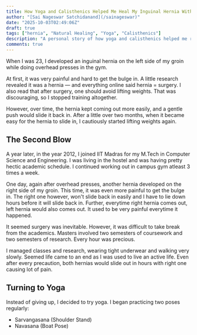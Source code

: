 ```yaml
---
title: How Yoga and Calisthenics Helped Me Heal My Inguinal Hernia Without Surgery
author: "[Sai Nageswar Satchidanand](/sainageswar)"
date: "2025-10-03T02:49:06Z"
draft: true
tags: ["hernia", "Natural Healing", "Yoga", "Calisthenics"]
description: "A personal story of how yoga and calisthenics helped me recover from two inguinal hernias — without surgery, through core strength and patience."
comments: true
---
```


When I was 23, I developed an inguinal hernia on the left side of my groin while doing overhead presses in the gym.

At first, it was very painful and hard to get the bulge in. A little research revealed it was a hernia — and everything online said hernia = surgery. I also read that after surgery, one should avoid lifting weights. That was discouraging, so I stopped training altogether.

However, over time, the hernia kept coming out more easily, and a gentle push would slide it back in.
After a little over two months, when it became easy for the hernia to slide in, I cautiously started lifting weights again.

## The Second Blow
A year later, in the year 2012, I joined IIT Madras for my M.Tech in Computer Science and Engineering. I was living in the hostel and was having pretty hectic academic schedule. I continued working out in campus gym atleast 3 times a week. 

One day, again after overhead presses, another hernia developed on the right side of my groin. This time, it was even more painful to get the bulge in. The right one however, won't slide back in easily and I have to lie down hours before it will slide back in. Further, everytime right hernia comes out, left hernia would also comes out. It used to be very painful everytime it happened. 

It seemed surgery was inevitable. However, it was difficult to take break from the academics. Masters involved two semesters of coursework and two semesters of research. Every hour was precious. 

I managed classes and research, wearing tight underwear and walking very slowly. Seemed life came to an end as I was used to live an active life. Even after every precaution, both hernias would slide out in hours with right one causing lot of pain.

## Turning to Yoga

Instead of giving up, I decided to try yoga. I began practicing two poses regularly:
- Sarvangasana (Shoulder Stand)
- Navasana (Boat Pose)



